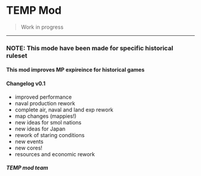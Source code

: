 # TEMP Mod
> Work in progress

---
### NOTE: This mode have been made for specific historical ruleset
#### This mod improves MP expireince for historical games
#### Changelog v0.1 
- improved performance
- naval production rework
- complete air, naval and land exp rework
- map changes (mappies!)
- new ideas for smol nations
- new ideas for Japan
- rework of staring conditions
- new events
- new cores!
- resources and economic rework

##### TEMP mod team


